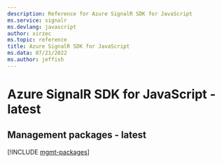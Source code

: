 ```yaml
---
description: Reference for Azure SignalR SDK for JavaScript
ms.service: signalr
ms.devlang: javascript
author: xirzec
ms.topic: reference
title: Azure SignalR SDK for JavaScript
ms.data: 07/21/2022
ms.author: jeffish
---
```

# Azure SignalR SDK for JavaScript - latest

## Management packages - latest
[!INCLUDE [mgmt-packages](signalr-mgmt-index.md)]
